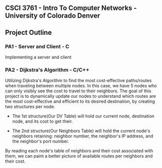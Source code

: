 ## CSCI 3761 - Intro To Computer Networks - University of Colorado Denver

## Project Outline 

### PA1 - Server and Client - C

Implementing a server and client

### PA2 - Dijkstra's Algorithm - C/C++

Utilizing Dijkstra's Algorithm to find the most cost-effective paths/routes when traveling between multiple nodes. In this case, we have 5 nodes who can only visibly see the cost to travel to their neighbors.
The goal of this project is to dynamically update our nodes to understand which routes are the most cost-effective and efficient to its desired destination, by creating two structures per node. 

 - The 1st structure(Our DV Table) will hold our current node, destination node, and its cost to get their.

 - The 2nd structure(Our Neighbors Table) will hold the current node's neighbors retaining: neighbor number, the neighbor's IP address, and the neighbor's port number. 
 
 By reading each node's table of neighbors and their cost associated with them, we can paint a better picture of available routes per neighbors and their cost. 
